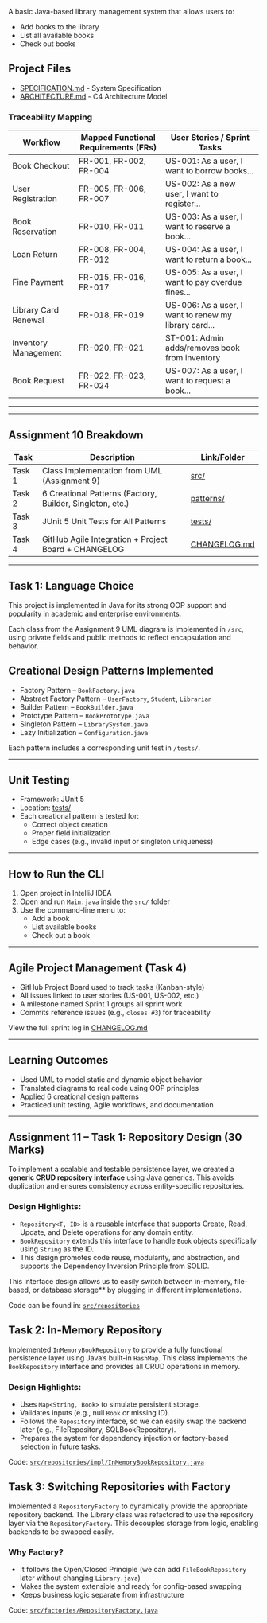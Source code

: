 A basic Java-based library management system that allows users to:
- Add books to the library
- List all available books
- Check out books 
## Project Files
- [SPECIFICATION.md](SPECIFICATION.md) - System Specification
- [ARCHITECTURE.md](ARCHITECTURE.md) - C4 Architecture Model


### Traceability Mapping

| **Workflow**            | **Mapped Functional Requirements (FRs)** | **User Stories / Sprint Tasks**                                |
|-------------------------|------------------------------------------|----------------------------------------------------------------|
| Book Checkout           | FR-001, FR-002, FR-004                   | US-001: As a user, I want to borrow books...                   |
| User Registration       | FR-005, FR-006, FR-007                   | US-002: As a new user, I want to register...                   |
| Book Reservation        | FR-010, FR-011                           | US-003: As a user, I want to reserve a book...                 |
| Loan Return             | FR-008, FR-004, FR-012                   | US-004: As a user, I want to return a book...                  |
| Fine Payment            | FR-015, FR-016, FR-017                   | US-005: As a user, I want to pay overdue fines...              |
| Library Card Renewal    | FR-018, FR-019                           | US-006: As a user, I want to renew my library card...          |
| Inventory Management    | FR-020, FR-021                           | ST-001: Admin adds/removes book from inventory                 |
| Book Request            | FR-022, FR-023, FR-024                   | US-007: As a user, I want to request a book...                 |

----------


---

##  Assignment 10 Breakdown

| Task    | Description                                               | Link/Folder                    |
|---------|-----------------------------------------------------------|--------------------------------|
|  Task 1 | Class Implementation from UML (Assignment 9)              | [src/](./src)                  |
|  Task 2 | 6 Creational Patterns (Factory, Builder, Singleton, etc.) | [patterns/](./patterns)        |
|  Task 3 | JUnit 5 Unit Tests for All Patterns                       | [tests/](./tests)              |
|  Task 4 | GitHub Agile Integration + Project Board + CHANGELOG      | [CHANGELOG.md](./ChangeLog.md) |

---

## Task 1: Language Choice

This project is implemented in Java for its strong OOP support and popularity in academic and enterprise environments.

Each class from the Assignment 9 UML diagram is implemented in `/src`, using private fields and public methods to reflect encapsulation and behavior.

##  Creational Design Patterns Implemented

-  Factory Pattern – `BookFactory.java`
-  Abstract Factory Pattern – `UserFactory`, `Student`, `Librarian`
-  Builder Pattern – `BookBuilder.java`
-  Prototype Pattern – `BookPrototype.java`
-  Singleton Pattern – `LibrarySystem.java`
-  Lazy Initialization – `Configuration.java`

Each pattern includes a corresponding unit test in `/tests/`.

---

##  Unit Testing

- Framework: JUnit 5
- Location: [tests/](./tests)
- Each creational pattern is tested for:
    - Correct object creation
    - Proper field initialization
    - Edge cases (e.g., invalid input or singleton uniqueness)

---

##  How to Run the CLI

1. Open project in IntelliJ IDEA
2. Open and run `Main.java` inside the `src/` folder
3. Use the command-line menu to:
    - Add a book
    - List available books
    - Check out a book

---

##  Agile Project Management (Task 4)

-  GitHub Project Board used to track tasks (Kanban-style)
-  All issues linked to user stories (US-001, US-002, etc.)
-  A milestone named Sprint 1 groups all sprint work
-  Commits reference issues (e.g., `closes #3`) for traceability

View the full sprint log in [CHANGELOG.md](./ChangeLog.md)

---

##  Learning Outcomes

- Used UML to model static and dynamic object behavior
- Translated diagrams to real code using OOP principles
- Applied 6 creational design patterns
- Practiced unit testing, Agile workflows, and documentation

---

## Assignment 11 – Task 1: Repository Design (30 Marks)

To implement a scalable and testable persistence layer, we created a **generic CRUD repository interface** using Java generics. This avoids duplication and ensures consistency across entity-specific repositories.

### Design Highlights:

- `Repository<T, ID>` is a reusable interface that supports Create, Read, Update, and Delete operations for any domain entity.
- `BookRepository` extends this interface to handle `Book` objects specifically using `String` as the ID.
- This design promotes code reuse, modularity, and abstraction, and supports the Dependency Inversion Principle from SOLID.

This interface design allows us to easily switch between in-memory, file-based, or database storage** by plugging in different implementations.

Code can be found in: [`src/repositories`](./src/repositories)

##  Task 2: In-Memory Repository 

Implemented `InMemoryBookRepository` to provide a fully functional persistence layer using Java’s built-in `HashMap`.
This class implements the `BookRepository` interface and provides all CRUD operations in memory.

### Design Highlights:
- Uses `Map<String, Book>` to simulate persistent storage.
- Validates inputs (e.g., null `Book` or missing ID).
- Follows the `Repository` interface, so we can easily swap the backend later (e.g., FileRepository, SQLBookRepository).
- Prepares the system for dependency injection or factory-based selection in future tasks.

Code: [`src/repositories/impl/InMemoryBookRepository.java`](./src/repositories/impl/InMemoryBookRepository.java)

## Task 3: Switching Repositories with Factory

 Implemented a `RepositoryFactory` to dynamically provide the appropriate repository backend. 
 The Library class was refactored to use the repository layer via the `RepositoryFactory`.
 This decouples storage from logic, enabling backends to be swapped easily.

### Why Factory?
- It follows the Open/Closed Principle (we can add `FileBookRepository` later without changing `Library.java`)
- Makes the system extensible and ready for config-based swapping
- Keeps business logic separate from infrastructure

Code: [`src/factories/RepositoryFactory.java`](./src/factories/RepositoryFactory.java)
